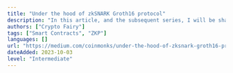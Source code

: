 ```yaml
---
title: "Under the hood of zkSNARK Groth16 protocol"
description: "In this article, and the subsequent series, I will be sharing what I have learnt about one of ZKP protocols and one in particular — zkSNARK Groth16."
authors: ["Crypto Fairy"]
tags: ["Smart Contracts", "ZKP"]
languages: []
url: "https://medium.com/coinmonks/under-the-hood-of-zksnark-groth16-protocol-2843b0d1558b"
dateAdded: 2023-10-03
level: "Intermediate"
---
```

